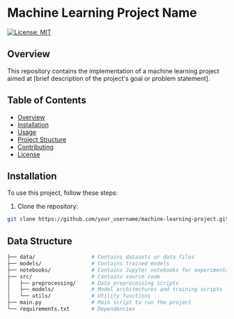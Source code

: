 # Machine Learning Project Name

[![License: MIT](https://img.shields.io/badge/License-MIT-yellow.svg)](https://opensource.org/licenses/MIT)

## Overview

This repository contains the implementation of a machine learning project aimed at [brief description of the project's goal or problem statement].

## Table of Contents

- [Overview](#overview)
- [Installation](#installation)
- [Usage](#usage)
- [Project Structure](#project-structure)
- [Contributing](#contributing)
- [License](#license)

## Installation

To use this project, follow these steps:

1. Clone the repository:

```bash
git clone https://github.com/your_username/machine-learning-project.git
```

## Data Structure

```bash
├── data/                  # Contains datasets or data files
├── models/                # Contains trained models
├── notebooks/             # Contains Jupyter notebooks for experimentation
├── src/                   # Contains source code
│   ├── preprocessing/     # Data preprocessing scripts
│   ├── models/            # Model architectures and training scripts
│   └── utils/             # Utility functions
├── main.py                # Main script to run the project
└── requirements.txt       # Dependencies
```
